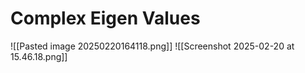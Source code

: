 # Complex Eigen Values
![[Pasted image 20250220164118.png]]
![[Screenshot 2025-02-20 at 15.46.18.png]]